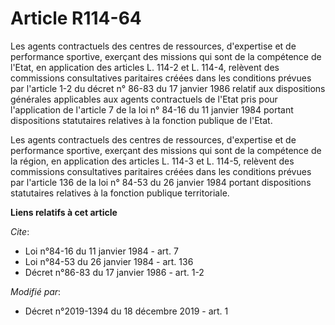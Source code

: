 # Article R114-64

Les agents contractuels des centres de ressources, d'expertise et de performance sportive, exerçant des missions qui sont de
la compétence de l'Etat, en application des articles L. 114-2 et L. 114-4, relèvent des commissions consultatives paritaires
créées dans les conditions prévues par l'article 1-2 du décret n° 86-83 du 17 janvier 1986 relatif aux dispositions générales
applicables aux agents contractuels de l'Etat pris pour l'application de l'article 7 de la loi n° 84-16 du 11 janvier 1984
portant dispositions statutaires relatives à la fonction publique de l'Etat.

Les agents contractuels des centres de ressources, d'expertise et de performance sportive, exerçant des missions qui sont de
la compétence de la région, en application des articles L. 114-3 et L. 114-5, relèvent des commissions consultatives
paritaires créées dans les conditions prévues par l'article 136 de la loi n° 84-53 du 26 janvier 1984 portant dispositions
statutaires relatives à la fonction publique territoriale.

**Liens relatifs à cet article**

_Cite_:

  - Loi n°84-16 du 11 janvier 1984 - art. 7
  - Loi n°84-53 du 26 janvier 1984 - art. 136
  - Décret n°86-83 du 17 janvier 1986 - art. 1-2

_Modifié par_:

  - Décret n°2019-1394 du 18 décembre 2019 - art. 1

